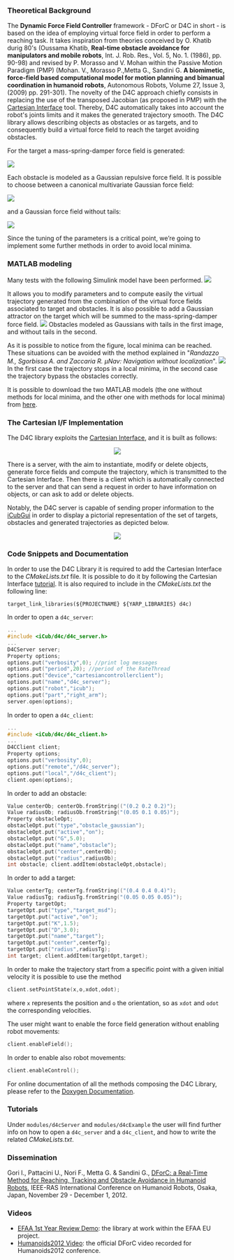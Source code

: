 ### Theoretical Background
The **Dynamic Force Field Controller** framework - DForC or D4C in short - is
based on the idea of employing virtual force field in order to perform a
reaching task. It takes inspiration from theories conceived by O. Khatib durig
80's (Oussama Khatib, **Real-time obstacle avoidance for manipulators and mobile
robots**, Int. J. Rob. Res., Vol. 5, No. 1. (1986), pp. 90-98) and revised by
P. Morasso and V. Mohan within the Passive Motion Paradigm (PMP) (Mohan. V.,
Morasso P.,Metta G., Sandini G. **A biomimetic, force-field based computational
model for motion planning and bimanual coordination in humanoid robots**,
Autonomous Robots, Volume 27, Issue 3, (2009) pp. 291-301). The novelty of the
D4C approach chiefly consists in replacing the use of the transposed Jacobian
(as proposed in PMP) with the [Cartesian Interface](http://wiki.icub.org/iCub/main/dox/html/icub_cartesian_interface.html)
tool. Thereby, D4C automatically takes into account the robot's joints limits
and it makes the generated trajectory smooth. The D4C library allows describing
objects as obstacles or as targets, and to consequently build a virtual force
field to reach the target avoiding obstacles.

For the target a mass-spring-damper force field is generated:

![](https://github.com/robotology/d4c/blob/master/img/MassSpringDump.jpg)

Each obstacle is modeled as a Gaussian repulsive force field. It is possible to
choose between a canonical multivariate Gaussian force field:

![](https://github.com/robotology/d4c/blob/master/img/GaussianForceField.jpg)

and a Gaussian force field without tails:

![](https://github.com/robotology/d4c/blob/master/img/GaussianWithoutTails.jpg)

Since the tuning of the parameters is a critical point, we’re going to implement
some further methods in order to avoid local minima.


### MATLAB modeling
Many tests with the following Simulink model have been performed.
![](https://github.com/robotology/d4c/blob/master/img/SimulinkModel.jpg)

It allows you to modify parameters and to compute easily the virtual trajectory
generated from the combination of the virtual force fields associated to target
and obstacles. It is also possible to add a Gaussian attractor on the target
which will be summed to the mass-spring-damper force field.
![](https://github.com/robotology/d4c/blob/master/img/WithAndWithoutTails.jpg)
Obstacles modeled as Gaussians with tails in the first image, and without tails
in the second.

As it is possible to notice from the figure, local minima can be reached.
These situations can be avoided with the method explained in "_Randazzo M.,
Sgorbissa A. and Zaccaria R. µNav: Navigation without localization_".
![](https://github.com/robotology/d4c/blob/master/img/LocalMinima.jpg)
In the first case the trajectory stops in a local minima, in the second case
the trajectory bypass the obstacles correctly.

It is possible to download the two MATLAB models (the one without methods for
local minima, and the other one with methods for local minima) from [here](http://wiki.icub.org/images/8/83/PmpModels.zip).

### The Cartesian I/F Implementation
The D4C library exploits the [Cartesian Interface](http://wiki.icub.org/iCub/main/dox/html/icub_cartesian_interface.html),
and it is built as follows:
<p align="center">
  <img src="https://github.com/robotology/d4c/blob/master/img/D4C_architecture.jpg"/>
</p>

There is a server, with the aim to instantiate, modify or delete objects, generate
force fields and compute the trajectory, which is transmitted to the Cartesian Interface.
Then there is a client which is automatically connected to the server and that
can send a request in order to have information on objects, or can ask to add or
delete objects.

Notably, the D4C server is capable of sending proper information
to the [iCubGui](http://wiki.icub.org/iCub/main/dox/html/group__icub__gui.html)
in order to display a pictorial representation of the set of targets, obstacles
and generated trajectories as depicted below.
<p align="center">
  <img src="https://github.com/robotology/d4c/blob/master/img/icubgui.jpg"/>
</p>


### Code Snippets and Documentation
In order to use the D4C Library it is required to add the Cartesian Interface
to the _CMakeLists.txt_ file. It is possible to do it by following the Cartesian
Interface [tutorial](http://wiki.icub.org/iCub/main/dox/html/icub_cartesian_interface.html).
It is also required to include in the _CMakeLists.txt_ the following line:

```CMakeLists
target_link_libraries(${PROJECTNAME} ${YARP_LIBRARIES} d4c)
```

In order to open a `d4c_server`:
```cpp
...
#include <iCub/d4c/d4c_server.h>
...
D4CServer server;
Property options;
options.put("verbosity",0); //print log messages
options.put("period",20); //period of the RateThread
options.put("device","cartesiancontrollerclient");
options.put("name","d4c_server");
options.put("robot","icub");
options.put("part","right_arm");
server.open(options);
```

In order to open a `d4c_client`:
```cpp
...
#include <iCub/d4c/d4c_client.h>
...
D4CClient client;
Property options;
options.put("verbosity",0);
options.put("remote","/d4c_server");
options.put("local","/d4c_client");
client.open(options);
```

In order to add an obstacle:
```cpp
Value centerOb; centerOb.fromString(("(0.2 0.2 0.2)");
Value radiusOb; radiusOb.fromString("(0.05 0.1 0.05)");
Property obstacleOpt;
obstacleOpt.put("type","obstacle_gaussian");
obstacleOpt.put("active","on");
obstacleOpt.put("G",5.0);
obstacleOpt.put("name","obstacle");
obstacleOpt.put("center",centerOb);
obstacleOpt.put("radius",radiusOb);
int obstacle; client.addItem(obstacleOpt,obstacle);
```

In order to add a target:
```cpp
Value centerTg; centerTg.fromString(("(0.4 0.4 0.4)");
Value radiusTg; radiusTg.fromString("(0.05 0.05 0.05)");
Property targetOpt;
targetOpt.put("type","target_msd");
targetOpt.put("active","on");
targetOpt.put("K",1.5);
targetOpt.put("D",3.0);
targetOpt.put("name","target");
targetOpt.put("center",centerTg);
targetOpt.put("radius",radiusTg);
int target; client.addItem(targetOpt,target);
```

In order to make the trajectory start from a specific point with a given initial
velocity it is possible to use the method
```cpp
client.setPointState(x,o,xdot,odot);
```
where `x` represents the position and `o` the orientation, so as `xdot` and
`odot` the corresponding velocities.

The user might want to enable the force field generation without enabling robot movements:
```cpp
client.enableField();
```

In order to enable also robot movements:
```cpp
client.enableControl();
```

For online documentation of all the methods composing the D4C Library,
please refer to the [Doxygen Documentation](http://robotology.github.com/d4c).


### Tutorials
Under `modules/d4cServer` and `modules/d4cExample` the user will find further
info on how to open a `d4c_server` and a `d4c_client`, and how to write the
related _CMakeLists.txt_.


### Dissemination
Gori I., Pattacini U., Nori F., Metta G. & Sandini G., [DForC: a Real-Time Method for Reaching,
Tracking and Obstacle Avoidance in Humanoid Robots](http://wiki.icub.org/images/5/5a/DForC.pdf),
IEEE-RAS International Conference on Humanoid Robots, Osaka, Japan, November 29 - December 1, 2012.


### Videos
- [EFAA 1st Year Review Demo](http://www.youtube.com/watch?v=npBugYmf59U): the
  library at work within the EFAA EU project.
- [Humanoids2012 Video](http://www.youtube.com/watch?v=QR30jnW_bvY): the official
  DForC video recorded for Humanoids2012 conference.
